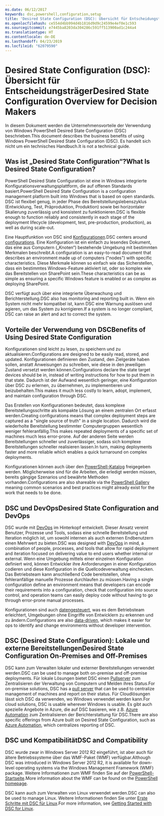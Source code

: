 ```yaml
---
ms.date: 06/12/2017
keywords: dsc,powershell,configuration,setup
title: 'Desired State Configuration (DSC): Übersicht für Entscheidungsträger'
ms.openlocfilehash: ce554d4bb994d4b1816d9d9c24599e4ef0e1c593
ms.sourcegitcommit: e7445ba8203da304286c591ff513900ad1c244a4
ms.translationtype: HT
ms.contentlocale: de-DE
ms.lasthandoff: 04/23/2019
ms.locfileid: "62079590"
---
```

# <a name="desired-state-configuration-overview-for-decision-makers"></a><span data-ttu-id="8bf58-103">Desired State Configuration (DSC): Übersicht für Entscheidungsträger</span><span class="sxs-lookup"><span data-stu-id="8bf58-103">Desired State Configuration Overview for Decision Makers</span></span>

<span data-ttu-id="8bf58-104">In diesem Dokument werden die Unternehmensvorteile der Verwendung von Windows PowerShell Desired State Configuration (DSC) beschrieben.</span><span class="sxs-lookup"><span data-stu-id="8bf58-104">This document describes the business benefits of using Windows PowerShell Desired State Configuration (DSC).</span></span> <span data-ttu-id="8bf58-105">Es handelt sich nicht um ein technisches Handbuch.</span><span class="sxs-lookup"><span data-stu-id="8bf58-105">It is not a technical guide.</span></span>

## <a name="what-is-desired-state-configuration"></a><span data-ttu-id="8bf58-106">Was ist „Desired State Configuration“?</span><span class="sxs-lookup"><span data-stu-id="8bf58-106">What Is Desired State Configuration?</span></span>

<span data-ttu-id="8bf58-107">PowerShell Desired State Configuration ist eine in Windows integrierte Konfigurationsverwaltungsplattform, die auf offenen Standards basiert.</span><span class="sxs-lookup"><span data-stu-id="8bf58-107">PowerShell Desired State Configuration is a configuration management platform built into Windows that is based on open standards.</span></span> <span data-ttu-id="8bf58-108">DSC ist flexibel genug, in jeder Phase des Bereitstellungslebenszyklus (Entwicklung, Test, Präproduktion, Produktion) sowie bei horizontaler Skalierung zuverlässig und konsistent zu funktionieren.</span><span class="sxs-lookup"><span data-stu-id="8bf58-108">DSC is flexible enough to function reliably and consistently in each stage of the deployment lifecycle (development, test, pre-production, production), as well as during scale-out.</span></span>

<span data-ttu-id="8bf58-109">Eine Hauptfunktion von DSC sind [Konfigurationen](../configurations/configurations.md).</span><span class="sxs-lookup"><span data-stu-id="8bf58-109">DSC centers around [configurations](../configurations/configurations.md).</span></span>
<span data-ttu-id="8bf58-110">Eine Konfiguration ist ein einfach zu lesendes Dokument, das eine aus Computern („Knoten“) bestehende Umgebung mit bestimmten Merkmalen beschreibt.</span><span class="sxs-lookup"><span data-stu-id="8bf58-110">A configuration is an easy-to-read document that describes an environment made up of computers ("nodes") with specific characteristics.</span></span>
<span data-ttu-id="8bf58-111">Diese Merkmale können so einfach wie das Sicherstellen, dass ein bestimmtes Windows-Feature aktiviert ist, oder so komplex wie das Bereitstellen von SharePoint sein.</span><span class="sxs-lookup"><span data-stu-id="8bf58-111">These characteristics can be as simple as ensuring a specific Windows feature is enabled or as complex as deploying SharePoint.</span></span>

<span data-ttu-id="8bf58-112">DSC verfügt auch über eine integrierte Überwachung und Berichterstellung.</span><span class="sxs-lookup"><span data-stu-id="8bf58-112">DSC also has monitoring and reporting built in.</span></span>
<span data-ttu-id="8bf58-113">Wenn ein System nicht mehr kompatibel ist, kann DSC eine Warnung auslösen und agieren, um das System zu korrigieren.</span><span class="sxs-lookup"><span data-stu-id="8bf58-113">If a system is no longer compliant, DSC can raise an alert and act to correct the system.</span></span>

## <a name="benefits-of-using-desired-state-configuration"></a><span data-ttu-id="8bf58-114">Vorteile der Verwendung von DSC</span><span class="sxs-lookup"><span data-stu-id="8bf58-114">Benefits of Using Desired State Configuration</span></span>

<span data-ttu-id="8bf58-115">Konfigurationen sind leicht zu lesen, zu speichern und zu aktualisieren.</span><span class="sxs-lookup"><span data-stu-id="8bf58-115">Configurations are designed to be easily read, stored, and updated.</span></span>
<span data-ttu-id="8bf58-116">Konfigurationen definieren den Zustand, den Zielgeräte haben sollen, anstatt Anweisungen zu schreiben, wie diese in den jeweiligen Zustand versetzt werden können.</span><span class="sxs-lookup"><span data-stu-id="8bf58-116">Configurations declare the state target devices should be in, instead of writing instructions for how to put them in that state.</span></span>
<span data-ttu-id="8bf58-117">Dadurch ist der Aufwand wesentlich geringer, eine Konfiguration über DSC zu erlernen, zu übernehmen, zu implementieren und beizubehalten.</span><span class="sxs-lookup"><span data-stu-id="8bf58-117">This makes it much less costly to learn, adopt, implement, and maintain configuration through DSC.</span></span>

<span data-ttu-id="8bf58-118">Das Erstellen von Konfigurationen bedeutet, dass komplexe Bereitstellungsschritte als kompakte Lösung an einem zentralen Ort erfasst werden.</span><span class="sxs-lookup"><span data-stu-id="8bf58-118">Creating configurations means that complex deployment steps are captured as a "single source of truth" in a single location.</span></span>
<span data-ttu-id="8bf58-119">Dadurch wird die wiederholte Bereitstellung bestimmter Computergruppen wesentlich weniger fehleranfällig.</span><span class="sxs-lookup"><span data-stu-id="8bf58-119">This makes repeated deployments of a specific set of machines much less error-prone.</span></span>
<span data-ttu-id="8bf58-120">Auf der anderen Seite werden Bereitstellungen schneller und zuverlässiger, sodass sich komplexe Bereitstellungen schneller realisieren lassen.</span><span class="sxs-lookup"><span data-stu-id="8bf58-120">In turn, making deployments faster and more reliable which enables a quick turnaround on complex deployments.</span></span>

<span data-ttu-id="8bf58-121">Konfigurationen können auch über den [PowerShell-Katalog](https://powershellgallery.com) freigegeben werden. Möglicherweise sind für die Arbeiten, die erledigt werden müssen, bereits gängige Szenarios und bewährte Methoden vorhanden.</span><span class="sxs-lookup"><span data-stu-id="8bf58-121">Configurations are also shareable via the [PowerShell Gallery](https://powershellgallery.com) meaning common scenarios and best practices might already exist for the work that needs to be done.</span></span>


## <a name="desired-state-configuration-and-devops"></a><span data-ttu-id="8bf58-122">DSC und DevOps</span><span class="sxs-lookup"><span data-stu-id="8bf58-122">Desired State Configuration and DevOps</span></span>

<span data-ttu-id="8bf58-123">DSC wurde mit [DevOps](http://blogs.technet.com/b/ashleymcglone/archive/2015/11/20/devops-for-n00bs-ie-windows-people.aspx) im Hinterkopf entwickelt. Dieser Ansatz vereint Benutzer, Prozesse und Tools, sodass eine schnelle Bereitstellung und Iteration möglich ist, um sowohl internen als auch externen Endbenutzern einen Mehrwert zu bieten.</span><span class="sxs-lookup"><span data-stu-id="8bf58-123">DSC was designed with [DevOps](http://blogs.technet.com/b/ashleymcglone/archive/2015/11/20/devops-for-n00bs-ie-windows-people.aspx) in mind, a combination of people, processes, and tools that allow for rapid deployment and iteration focused on delivering value to end users whether internal or external.</span></span>
<span data-ttu-id="8bf58-124">Wenn eine Umgebung mittels einer einzelnen Konfiguration definiert wird, können Entwickler ihre Anforderungen in einer Konfiguration codieren und diese Konfiguration in die Quellcodeverwaltung einchecken. Das Betriebsteam kann anschließend Code bereitstellen, ohne fehleranfällige manuelle Prozesse durchlaufen zu müssen.</span><span class="sxs-lookup"><span data-stu-id="8bf58-124">Having a single configuration define an environment means that developers can encode their requirements into a configuration, check that configuration into source control, and operation teams can easily deploy code without having to go through error-prone manual processes.</span></span>

<span data-ttu-id="8bf58-125">Konfigurationen sind auch [datengesteuert](../configurations/configData.md), was es dem Betriebsteam erleichtert, Umgebungen ohne Eingriffe von Entwicklern zu erkennen und zu ändern.</span><span class="sxs-lookup"><span data-stu-id="8bf58-125">Configurations are also [data-driven](../configurations/configData.md), which makes it easier for ops to identify and change environments without developer intervention.</span></span>

## <a name="desired-state-configuration-on-premises-and-off-premises"></a><span data-ttu-id="8bf58-126">DSC (Desired State Configuration): Lokale und externe Bereitstellungen</span><span class="sxs-lookup"><span data-stu-id="8bf58-126">Desired State Configuration On-Premises and Off-Premises</span></span>
<span data-ttu-id="8bf58-127">DSC kann zum Verwalten lokaler und externer Bereitstellungen verwendet werden.</span><span class="sxs-lookup"><span data-stu-id="8bf58-127">DSC can be used to manage both on-premise and off-premise deployments.</span></span>
<span data-ttu-id="8bf58-128">Für lokale Lösungen bietet DSC einen [Pullserver](../pull-server/pullServer.md) zum Zentralisieren der Verwaltung von Computern und Melden ihres Status.</span><span class="sxs-lookup"><span data-stu-id="8bf58-128">For on-premise solutions, DSC has a [pull server](../pull-server/pullServer.md) that can be used to centralize management of machines and report on their status.</span></span>
<span data-ttu-id="8bf58-129">Für Cloudlösungen lässt sich DSC da verwenden, wo Windows verwendet werden kann.</span><span class="sxs-lookup"><span data-stu-id="8bf58-129">For cloud solutions, DSC is usable wherever Windows is usable.</span></span>
<span data-ttu-id="8bf58-130">Es gibt auch spezielle Angebote in Azure, die auf DSC basieren, wie z.B. [Azure Automation](https://azure.microsoft.com/en-us/documentation/services/automation/) zum Zentralisieren der Berichterstattung für DSC.</span><span class="sxs-lookup"><span data-stu-id="8bf58-130">There are also specific offerings from Azure built on Desired State Configuration, such as [Azure Automation](https://azure.microsoft.com/en-us/documentation/services/automation/), which centralizes reporting of DSC.</span></span>

## <a name="dsc-and-compatibility"></a><span data-ttu-id="8bf58-131">DSC und Kompatibilität</span><span class="sxs-lookup"><span data-stu-id="8bf58-131">DSC and Compatibility</span></span>

<span data-ttu-id="8bf58-132">DSC wurde zwar in Windows Server 2012 R2 eingeführt, ist aber auch für ältere Betriebssysteme über das WMF-Paket (WMF) verfügbar.</span><span class="sxs-lookup"><span data-stu-id="8bf58-132">Although DSC was introduced in Windows Server 2012 R2, it is available for down-level operating systems via the Windows Management Framework (WMF) package.</span></span>
<span data-ttu-id="8bf58-133">Weitere Informationen zum WMF finden Sie auf der [PowerShell-Startseite](/powershell/).</span><span class="sxs-lookup"><span data-stu-id="8bf58-133">More information about the WMF can be found on the [PowerShell homepage](/powershell/).</span></span>

<span data-ttu-id="8bf58-134">DSC kann auch zum Verwalten von Linux verwendet werden.</span><span class="sxs-lookup"><span data-stu-id="8bf58-134">DSC can also be used to manage Linux.</span></span> <span data-ttu-id="8bf58-135">Weitere Informationen finden Sie unter [Erste Schritte mit DSC für Linux](../getting-started/lnxGettingStarted.md).</span><span class="sxs-lookup"><span data-stu-id="8bf58-135">For more information, see [Getting Started with DSC for Linux](../getting-started/lnxGettingStarted.md).</span></span>
